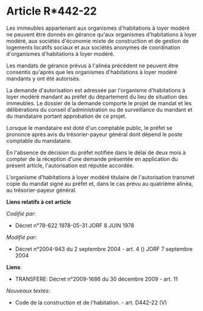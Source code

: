 # Article R*442-22

Les immeubles appartenant aux organismes d'habitations à loyer modéré ne peuvent être donnés en gérance qu'aux organismes
d'habitations à loyer modéré, aux sociétés d'économie mixte de construction et de gestion de logements locatifs sociaux et
aux sociétés anonymes de coordination d'organismes d'habitations à loyer modéré.

Les mandats de gérance prévus à l'alinéa précédent ne peuvent être consentis qu'après que les organismes d'habitations à
loyer modéré mandants y ont été autorisés.

La demande d'autorisation est adressée par l'organisme d'habitations à loyer modéré mandant au préfet du département du lieu
de situation des immeubles. Le dossier de la demande comporte le projet de mandat et les délibérations du conseil
d'administration ou de surveillance du mandant et du mandataire portant approbation de ce projet.

Lorsque le mandataire est doté d'un comptable public, le préfet se prononce après avis du trésorier-payeur général dont
dépend le poste comptable du mandataire.

En l'absence de décision du préfet notifiée dans le délai de deux mois à compter de la réception d'une demande présentée en
application du présent article, l'autorisation est réputée accordée.

L'organisme d'habitations à loyer modéré titulaire de l'autorisation transmet copie du mandat signé au préfet et, dans le cas
prévu au quatrième alinéa, au trésorier-payeur général.

**Liens relatifs à cet article**

_Codifié par_:

  - Décret n°78-622 1978-05-31 JORF 8 JUIN 1978

_Modifié par_:

  - Décret n°2004-943 du 2 septembre 2004 - art. 4 () JORF 7 septembre 2004

**Liens**:

  - TRANSFERE: Décret n°2009-1686 du 30 décembre 2009 - art. 11

_Nouveaux textes_:

  - Code de la construction et de l'habitation. - art. D442-22 (V)
